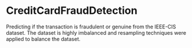 # CreditCardFraudDetection
Predicting if the transaction is fraudulent or genuine from the IEEE-CIS dataset.
The dataset is highly imbalanced and resampling techniques were applied to balance the dataset.
